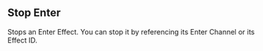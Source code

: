 ## Stop Enter
Stops an Enter Effect. You can stop it by referencing its Enter Channel or its Effect ID.